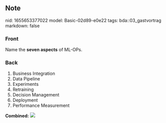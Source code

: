 ## Note
nid: 1655653377022
model: Basic-02d89-e0e22
tags: bda::03_gastvortrag
markdown: false

### Front
Name the <b>seven aspects</b> of ML-OPs.

### Back
<ol>
  <li>Business Integration
  <li>Data Pipeline
  <li>Experiments
  <li>Retraining
  <li>Decision Management
  <li>Deployment
  <li>Performance Measurement
</ol><b>Combined:</b> <img src= 
"paste-70024bf59278752f02c78522835d9c2ebb055d5f.jpg">
